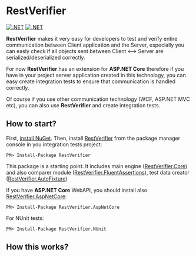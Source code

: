 # RestVerifier

[![.NET](https://github.com/robocik/RestVerifier/actions/workflows/dotnet.yml/badge.svg)](https://github.com/robocik/RestVerifier/actions/workflows/dotnet.yml)
[![.NET](https://img.shields.io/nuget/v/RestVerifier)](https://www.nuget.org/packages/RestVerifier)

**RestVerifier** makes it very easy for developers to test and verify entire communication between Client application and the Server, especially you can easly check if all objects sent between Client &lt;--&gt; Server are serialized/deserialized correctly.

For now **RestVerifier** has an extension for **ASP.NET Core** therefore if you have in your project server application created in this technology, you can easy create integration tests to ensure that communication is handled correctly.

Of course if you use other communication technology (WCF, ASP.NET MVC etc), you can also use **RestVerifier** and create integration tests.

## How to start?

First, [install NuGet](http://docs.nuget.org/docs/start-here/installing-nuget). Then, install [RestVerifier](https://www.nuget.org/packages/RestVerifier/) from the package manager console in you integration tests project:
```
PM> Install-Package RestVerifier
```
This package is a starting point. It includes main engine ([RestVerifier.Core](https://www.nuget.org/packages/RestVerifier.Core/)) and also comparer module ([RestVerifier.FluentAssertions](https://www.nuget.org/packages/RestVerifier.FluentAssertions/)), test data creator ([RestVerifier.AutoFixture](https://www.nuget.org/packages/RestVerifier.AutoFixture/))

If you have **ASP.NET Core** WebAPI, you should install also [RestVerifier.AspNetCore](https://www.nuget.org/packages/RestVerifier.AspNetCore/):
```
PM> Install-Package RestVerifier.AspNetCore
```

For NUnit tests:
```
PM> Install-Package RestVerifier.NUnit 
```

## How this works?


